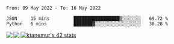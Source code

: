 <!--START_SECTION:waka-->

```text
From: 09 May 2022 - To: 16 May 2022

JSON     15 mins         █████████████████▒░░░░░░░   69.72 %
Python   6 mins          ███████▓░░░░░░░░░░░░░░░░░   30.28 %
```

<!--END_SECTION:waka-->
<a href="https://github.com/anuraghazra/github-readme-stats">
  <img align="left" src="https://github-readme-stats.vercel.app/api?username=Tanesan&count_private=true&show_icons=true" />
<img align="left" src="https://github-readme-stats.vercel.app/api/top-langs/?username=Tanesan" />
</a>

[![ktanemur's 42 stats](https://badge42.vercel.app/api/v2/cl1wslf6s002109l771rng2w8/stats?cursusId=21&coalitionId=62)](https://github.com/JaeSeoKim/badge42)
